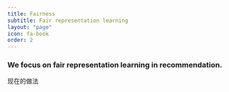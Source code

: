 ```yaml
---
title: Fairness
subtitle: Fair representation learning
layout: "page"
icon: fa-book
order: 2
---
```


### We focus on fair representation learning in recommendation.

现在的做法


